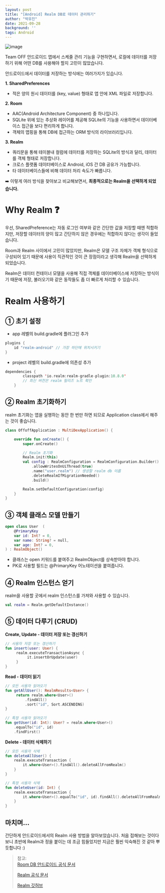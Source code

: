```yaml
---
layout: post
title: "[Android] Realm DB로 데이터 관리하기"
author: "박유진"
date: 2021-09-28
background: ''
tags: Android
---
```

![image](https://user-images.githubusercontent.com/57751515/134942276-4790f42d-5283-4e8d-8670-16158b59f45f.png)

Team OFF 안드로이드 앱에서 스케줄 관리 기능을 구현하면서, 로컬에 데이터를 저장하기 위해 어떤 DB를 사용해야 할지 고민이 많았습니다. 

안드로이드에서 데이터를 저장하는 방식에는 여러가지가 있습니다.

**1. SharedPreferences**
- 적은 양의 원시 데이터를 (key, value) 형태로 앱 안에 XML 파일로 저장합니다.

**2. Room**
   - AAC(Android Architecture Component) 중 하나입니다.
- SQLite 위에 있는 추상화 레이어를 제공해 SQLite의 기능을 사용하면서 데이터베이스 접근을 보다 편리하게 합니다. 
- 객체의 맵핑을 통해 DB에 접근하는 ORM 방식의 라이브러리입니다.

**3. Realm**
- 쿼리문을 통해 테이블내 컬럼에 데이터를 저장하는 SQLite의 방식과 달리, 데이터를 객체 형태로 저장합니다.
- 크로스 플랫폼 데이터베이스로 Android, iOS 간 DB 공유가 가능합니다.
- 타 데이터베이스들에 비해 데이터 처리 속도가 빠릅니다.

➡️ 이렇게 여러 방식을 찾아보고 비교해보면서, **최종적으로는 Realm을 선택하게 되었습니다.**

# Why Realm ❓

우선, SharedPreference는 자동 로그인 여부와 같은 간단한 값을 저장할 때엔 적합하지만, 저장할 데이터의 양이 많고 간단하지 않은 경우에는 적합하지 않다는 생각이 들었습니다.

Room과 Realm 사이에서 고민이 많았지만, Realm은 모델 구조 자체가 객체 형식으로 구성되어 있기 때문에 사용이 직관적인 것이 큰 장점이라고 생각해 Realm을 선택하게 되었습니다.

Realm은 데이터 컨테이너 모델을 사용해 직접 객체를 데이터베이스에 저장하는 방식이기 때문에 저장, 불러오기와 같은 동작들도 좀 더 빠르게 처리할 수 있습니다.
   
# Realm 사용하기

## ① 초기 설정
- app 레벨의 build.gradle에 플러그인 추가
```kotlin
plugins {
    id "realm-android" // 가장 하단에 위치시키기
}
```
- project 레벨의 build.gradle에 의존성 추가
```kotlin
dependencies {
        classpath 'io.realm:realm-gradle-plugin:10.8.0'
        // 최신 버전은 realm 릴리즈 노트 확인
    }
```

## ② Realm 초기화하기
realm 초기화는 앱을 실행하는 동안 한 번만 하면 되므로 Application class에서 해주는 것이 좋습니다.
```kotlin
class OffoffApplication : MultiDexApplication() {

    override fun onCreate() {
        super.onCreate()

        // Realm 초기화
        Realm.init(this)
        val config : RealmConfiguration = RealmConfiguration.Builder()
            .allowWritesOnUiThread(true)
            .name("user.realm") // 생성할 realm db 이름
            .deleteRealmIfMigrationNeeded()
            .build()

        Realm.setDefaultConfiguration(config)
    }
}
```

## ③ 객체 클래스 모델 만들기
```kotlin
open class User  (
    @PrimaryKey
    var id: Int? = 0,
    var name: String? = null,
    var age: Int? = 0,
) : RealmObject()
```
- 클래스는 open 키워드를 붙여주고 RealmObject를 상속받아야 합니다.
- PK로 사용할 필드는 @PrimaryKey 어노테이션을 붙여줍니다.

## ④ Realm 인스턴스 얻기
realm을 사용할 곳에서 realm 인스턴스를 가져와 사용할 수 있습니다.
```kotlin
val realm = Realm.getDefaultInstance()
```

## ⑤ 데이터 다루기 (CRUD)
**Create, Update - 데이터 저장 또는 갱신하기** 
```kotlin
// 사용자 저장 또는 갱신하기
fun insert(user: User) {
     realm.executeTransactionAsync {
          it.insertOrUpdate(user)
     }
}
```
**Read - 데이터 읽기** 
```kotlin
// 모든 사용자 읽어오기
fun getAllUser(): RealmResults<User> {
     return realm.where<User>()
         .findAll()
         .sort("id", Sort.ASCENDING)
}
        
// 특정 사용자 읽어오기
fun getUser(id: Int): User? = realm.where<User>()
    .equalTo("id", id)
    .findFirst()
```
**Delete - 데이터 삭제하기** 
```kotlin
// 모든 사용자 삭제
fun deleteAllUser() {
    realm.executeTransaction {
        it.where<User>().findAll().deleteAllFromRealm()
    }
}

// 특정 사용자 삭제
fun deleteUser(id: Int) {
    realm.executeTransaction {
        it.where<User>().equalTo("id", id).findAll().deleteAllFromRealm()
    }
}
```

## 마치며...
간단하게 안드로이드에서의 Realm 사용 방법을 알아보았습니다. 처음 접해보는 것이다 보니 초반에 Realm과 정을 붙이는 데 조금 힘들었지만 지금은 훨씬 익숙해진 것 같아 뿌듯합니다 :) 

> 참고:  
> [Room DB 안드로이드 공식 문서](https://developer.android.com/training/data-storage/room)
> 
> [Realm 공식 문서](https://docs.mongodb.com/realm-legacy/docs/kotlin/latest/index.html)
> 
> [Realm 깃허브](https://github.com/realm/realm-kotlin)